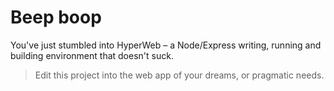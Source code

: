 # Beep boop

You've just stumbled into HyperWeb – a Node/Express writing, running and  building environment that doesn't suck.

> Edit this project into the web app of your dreams, or pragmatic needs.


